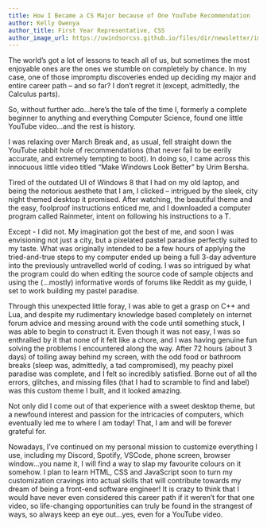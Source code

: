 ```yaml
---
title: How I Became a CS Major because of One YouTube Recommendation
author: Kelly Owenya
author_title: First Year Representative, CSS
author_image_url: https://uwindsorcss.github.io/files/dir/newsletter/img/kelly-owenya.png
---
```


The world’s got a lot of lessons to teach all of us, but sometimes the most enjoyable ones are the ones we stumble on completely by chance. In my case, one of those impromptu discoveries ended up deciding my major and entire career path – and so far? I don’t regret it (except, admittedly, the Calculus parts).

So, without further ado…here’s the tale of the time I, formerly a complete beginner to anything and everything Computer Science, found one little YouTube video…and the rest is history.

I was relaxing over March Break and, as usual, fell straight down the YouTube rabbit hole of recommendations (that never fail to be eerily accurate, and extremely tempting to boot). In doing so, I came across this innocuous little video titled “Make Windows Look Better” by Urim Bersha.

Tired of the outdated UI of Windows 8 that I had on my old laptop, and being the notorious aesthete that I am, I clicked – intrigued by the sleek, city night themed desktop it promised. After watching, the beautiful theme and the easy, foolproof instructions enticed me, and I downloaded a computer program called Rainmeter, intent on following his instructions to a T.

Except - I did not. My imagination got the best of me, and soon I was envisioning not just a city, but a pixelated pastel paradise perfectly suited to my taste. What was originally intended to be a few hours of applying the tried-and-true steps to my computer ended up being a full 3-day adventure into the previously untravelled world of coding. I was so intrigued by what the program could do when editing the source code of sample objects and using the (...mostly) informative words of forums like Reddit as my guide, I set to work building my pastel paradise.

Through this unexpected little foray, I was able to get a grasp on C++ and Lua, and despite my rudimentary knowledge based completely on internet forum advice and messing around with the code until something stuck, I was able to begin to construct it. Even though it was not easy, I was so enthralled by it that none of it felt like a chore, and I was having genuine fun solving the problems I encountered along the way. After 72 hours (about 3 days) of toiling away behind my screen, with the odd food or bathroom breaks (sleep was, admittedly, a tad compromised), my peachy pixel paradise was complete, and I felt so incredibly satisfied. Borne out of all the errors, glitches, and missing files (that I had to scramble to find and label) was this custom theme I built, and it looked amazing.

Not only did I come out of that experience with a sweet desktop theme, but a newfound interest and passion for the intricacies of computers, which eventually led me to where I am today! That, I am and will be forever grateful for.

Nowadays, I’ve continued on my personal mission to customize everything I use, including my Discord, Spotify, VSCode, phone screen, browser window…you name it, I will find a way to slap my favourite colours on it somehow. I plan to learn HTML, CSS and JavaScript soon to turn my customization cravings into actual skills that will contribute towards my dream of being a front-end software engineer! It is crazy to think that I would have never even considered this career path if it weren’t for that one video, so life-changing opportunities can truly be found in the strangest of ways, so always keep an eye out…yes, even for a YouTube video.

